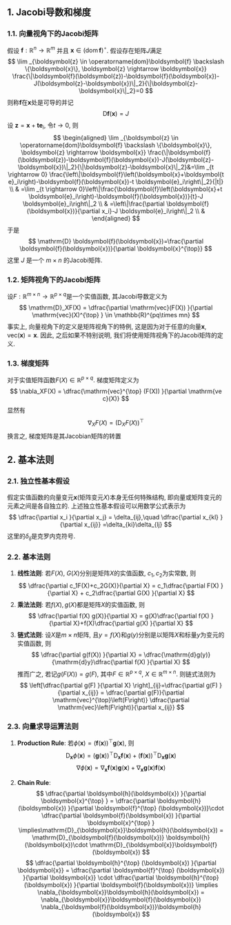 ## 1. Jacobi导数和梯度
### 1.1. 向量视角下的Jacobi矩阵
假设 $\boldsymbol{f}: \mathbb{R}^n \rightarrow \mathbb{R}^m$ 并且 $\boldsymbol{x} \in(\operatorname{dom} \boldsymbol{f})^{\circ}$. 假设存在矩阵$J$满足 
$$
\lim _{\boldsymbol{z} \in \operatorname{dom}\boldsymbol{f} \backslash \{\boldsymbol{x}\}, \boldsymbol{z} \rightarrow \boldsymbol{x}} \frac{\|\boldsymbol{f}(\boldsymbol{z})-\boldsymbol{f}(\boldsymbol{x})-J(\boldsymbol{z}-\boldsymbol{x})\|_2}{\|\boldsymbol{z}-\boldsymbol{x}\|_2}=0
$$
则称$\boldsymbol{f}$在$\boldsymbol{x}$处是可导的并记
$$
\mathrm{D} \boldsymbol{f}(\boldsymbol{x})=J
$$
设 $\boldsymbol{z}=\boldsymbol{x}+\boldsymbol{t e}_i$, 令$t \rightarrow 0$, 则
$$
\begin{aligned}
 \lim _{\boldsymbol{z} \in \operatorname{dom}\boldsymbol{f} \backslash \{\boldsymbol{x}\}, \boldsymbol{z} \rightarrow \boldsymbol{x}} \frac{\|\boldsymbol{f}(\boldsymbol{z})-\boldsymbol{f}(\boldsymbol{x})-J(\boldsymbol{z}-\boldsymbol{x})\|_2}{\|\boldsymbol{z}-\boldsymbol{x}\|_2}&=\lim _{t \rightarrow 0} \frac{\left\|\boldsymbol{f}\left(\boldsymbol{x}+\boldsymbol{t e}_i\right)-\boldsymbol{f}(\boldsymbol{x})-t \boldsymbol{e}_i\right\|_2}{|t|} \\
& =\lim _{t \rightarrow 0}\left\|\frac{\boldsymbol{f}\left(\boldsymbol{x}+t \boldsymbol{e}_i\right)-\boldsymbol{f}(\boldsymbol{x})}{t}-J \boldsymbol{e}_i\right\|_2 \\
& =\left\|\frac{\partial \boldsymbol{f}(\boldsymbol{x})}{\partial x_i}-J \boldsymbol{e}_i\right\|_2 \\
&
\end{aligned}
$$
于是
$$
\mathrm{D} \boldsymbol{f}(\boldsymbol{x})=\frac{\partial \boldsymbol{f}(\boldsymbol{x})}{\partial \boldsymbol{x}^{\top}}
$$
这里 $J$ 是一个 $m \times n$ 的Jacobi矩阵. 

### 1.2. 矩阵视角下的Jacobi矩阵
设$F: \mathbb{R}^{m\times n}\to \mathbb{R}^{p\times q}$是一个实值函数, 其Jacobi导数定义为
$$
\mathrm{D}_XF(X) = \dfrac{\partial \mathrm{vec}(F(X)) }{\partial \mathrm{vec}(X)^{\top} } \in \mathbb{R}^{pq\times mn} 
$$
事实上, 向量视角下的定义是矩阵视角下的特例, 这是因为对于任意的向量$\boldsymbol{x}$, $\mathrm{vec}\left(\boldsymbol{x}\right) = \boldsymbol{x}$. 因此, 之后如果不特别说明, 我们将使用矩阵视角下的Jacobi矩阵的定义.

### 1.3. 梯度矩阵
对于实值矩阵函数$F(X)\in \mathbb{R}^{p\times q}$. 梯度矩阵定义为
$$
\nabla_XF(X) = \dfrac{\mathrm{vec}^{\top} (F(X)) }{\partial \mathrm{ve c}(X)} 
$$
显然有
$$
\nabla_XF(X)=(\mathrm{D}_XF(X))^{\top} 
$$
换言之, 梯度矩阵是其Jacobian矩阵的转置


## 2. 基本法则
### 2.1. 独立性基本假设
假定实值函数的向量变元$\boldsymbol{x}$(矩阵变元$X$)本身无任何特殊结构, 即向量或矩阵变元的元素之间是各自独立的. 上述独立性基本假设可以用数学公式表示为
$$
\dfrac{\partial x_i }{\partial x_j} = \delta_{ij},\quad \dfrac{\partial x_{kl} }{\partial x_{ij}} =\delta_{ki}\delta_{lj}  
$$
这里的$\delta_{ij}$是克罗内克符号. 

### 2.2. 基本法则
1. **线性法则**: 若$F(X)$, $G(X)$分别是矩阵$X$的实值函数, $c_1, c_2$为实常数, 则
   $$
    \dfrac{\partial c_1F(X)+c_2G(X)}{\partial X} = c_1\dfrac{\partial F(X) }{\partial X} + c_2\dfrac{\partial G(X) }{\partial X}  
   $$
1. **乘法法则**: 若$f(X), g(X)$都是矩阵$X$的实值函数, 则
   $$
   \dfrac{\partial f(X) g(X)}{\partial X} = g(X)\dfrac{\partial f(X) }{\partial X}+f(X)\dfrac{\partial g(X) }{\partial X}   
   $$
2. **链式法则**: 设$X$是$m\times n$矩阵, 且$y=f(X)$和$g(y)$分别是以矩阵$X$和标量$y$为变元的实值函数, 则
   $$
   \dfrac{\partial g(f(X)) }{\partial X} = \dfrac{\mathrm{d}g(y)}{\mathrm{d}y}\dfrac{\partial f(X) }{\partial X}
   $$
   推而广之, 若记$g(F(X))=g(F)$, 其中$F\in \mathbb{R}^{p\times q}$, $X\in \mathbb{R}^{m\times n}$. 则链式法则为
   $$
   \left[\dfrac{\partial g(F) }{\partial X} \right]_{ij}=\dfrac{\partial g(F) }{\partial x_{ij}} = \dfrac{\partial g(F)}{\partial \mathrm{vec}^{\top}\left(F\right)} \dfrac{\partial \mathrm{vec}\left(F\right)}{\partial x_{ij}}  
   $$

### 2.3. 向量求导运算法则
1. **Production Rule**: 若$\phi(\boldsymbol{x}) = (\boldsymbol{f}(\boldsymbol{x}))^{\top}\boldsymbol{g}(\boldsymbol{x})$, 则
  $$
  \mathrm{D}_{\boldsymbol{x}}\phi(\boldsymbol{x}) = (\boldsymbol{g}(\boldsymbol{x}))^{\top}\mathrm{D}_{\boldsymbol{x}}\boldsymbol{f}(\boldsymbol{x}) + (\boldsymbol{f}(\boldsymbol{x}) )^{\top} \mathrm{D}_{\boldsymbol{x}} \boldsymbol{g}(\boldsymbol{x})$$
  $$\nabla \phi(\boldsymbol{x}) = \nabla_{\boldsymbol{x}} \boldsymbol{f} (\boldsymbol{x}) \boldsymbol{g}(\boldsymbol{x}) + \nabla_{\boldsymbol{x}}\boldsymbol{g}(\boldsymbol{x}) \boldsymbol{f}(\boldsymbol{x})
  $$

2. **Chain Rule**: 
   $$
   \dfrac{\partial \boldsymbol{h}(\boldsymbol{x}) }{\partial \boldsymbol{x}^{\top}  } = \dfrac{\partial \boldsymbol{h}(\boldsymbol{x}) }{\partial \boldsymbol{f}^{\top} (\boldsymbol{x})}\cdot \dfrac{\partial \boldsymbol{f}(\boldsymbol{x}) }{\partial \boldsymbol{x}^{\top} }  \implies\mathrm{D}_{\boldsymbol{x}}\boldsymbol{h}(\boldsymbol{x}) = \mathrm{D}_{\boldsymbol{f}(\boldsymbol{x})} \boldsymbol{h}(\boldsymbol{x})\cdot \mathrm{D}_{\boldsymbol{x}}\boldsymbol{f}(\boldsymbol{x}) 
   $$
    $$
   \dfrac{\partial \boldsymbol{h}^{\top} (\boldsymbol{x}) }{\partial \boldsymbol{x}} = \dfrac{\partial \boldsymbol{f}^{\top} (\boldsymbol{x}) }{\partial \boldsymbol{x}} \cdot \dfrac{\partial \boldsymbol{h}^{\top} (\boldsymbol{x}) }{\partial \boldsymbol{f}(\boldsymbol{x})} \implies \nabla_{\boldsymbol{x}}\boldsymbol{h}(\boldsymbol{x}) = \nabla_{\boldsymbol{x}}\boldsymbol{f}(\boldsymbol{x}) \nabla_{\boldsymbol{f}(\boldsymbol{x})}\boldsymbol{h}(\boldsymbol{x})
   $$



   